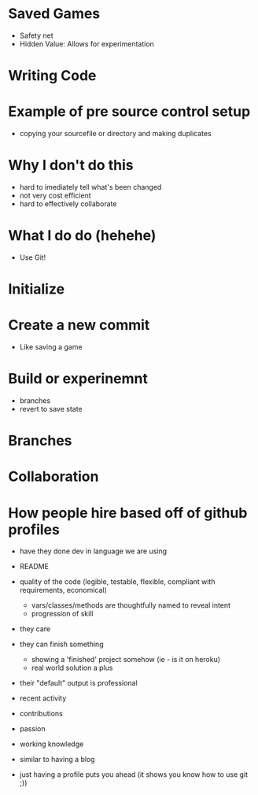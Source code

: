 # Saved Games

* Safety net
* Hidden Value: Allows for experimentation

# Writing Code

# Example of pre source control setup

* copying your sourcefile or directory and making duplicates

# Why I don't do this

* hard to imediately tell what's been changed
* not very cost efficient
* hard to effectively collaborate

# What I do do (hehehe)

* Use Git!

# Initialize

# Create a new commit

* Like saving a game

# Build or experinemnt

* branches
* revert to save state

# Branches

# Collaboration

# How people hire based off of github profiles

* have they done dev in language we are using
* README
* quality of the code (legible, testable, flexible, compliant with requirements, economical)
  * vars/classes/methods are thoughtfully named to reveal intent
  * progression of skill

* they care
* they can finish something
  * showing a 'finished' project somehow (ie - is it on heroku)
  * real world solution a plus
* their "default" output is professional

* recent activity
* contributions
* passion
* working knowledge

* similar to having a blog
* just having a profile puts you ahead (it shows you know how to use git ;))
